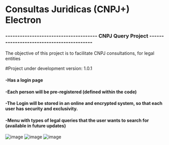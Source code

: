 # Consultas Juridicas (CNPJ+) Electron
<h3>-------------------------------------- CNPJ Query Project ------------------------------------------</h3>
The objective of this project is to facilitate CNPJ consultations, for legal entities


#Project under development
version: 1.0.1

<div>
<h4>-Has a login page</h4>
<h4>-Each person will be pre-registered (defined within the code)</h4>
 <h4>-The Login will be stored in an online and encrypted system, so that each user has security and exclusivity.</h4>
 <h4>-Menu with types of legal queries that the user wants to search for (available in future updates)</h4>
 </div>
 
![image](https://user-images.githubusercontent.com/70579914/199047114-b22000b4-590e-48b2-8749-4bdf24842462.png)
![image](https://user-images.githubusercontent.com/70579914/199047124-cedc31f6-2e14-41c7-8375-658ed58b3a4a.png)
![image](https://user-images.githubusercontent.com/70579914/199047131-fcbd7cb0-2fbb-40cb-9d95-8c846627d528.png)


